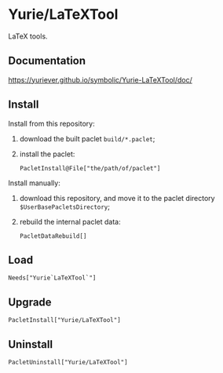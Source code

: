 # Yurie/LaTeXTool

LaTeX tools.

## Documentation

<https://yuriever.github.io/symbolic/Yurie-LaTeXTool/doc/>

## Install

Install from this repository:

1. download the built paclet `build/*.paclet`;

2. install the paclet:

    ``` wl
    PacletInstall@File["the/path/of/paclet"]
    ```

Install manually:

1. download this repository, and move it to the paclet directory `$UserBasePacletsDirectory`;

2. rebuild the internal paclet data:

    ``` wl
    PacletDataRebuild[]
    ```

## Load

``` wl
Needs["Yurie`LaTeXTool`"]
```

## Upgrade

``` wl
PacletInstall["Yurie/LaTeXTool"]
```

## Uninstall

``` wl
PacletUninstall["Yurie/LaTeXTool"]
```
